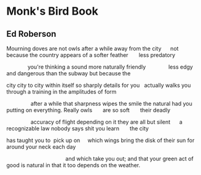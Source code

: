 # Monk's Bird Book
## Ed Roberson
Mourning doves are not owls after a while
away from the city      not because the country
appears of a softer feather       less predatory

              you're thinking a sound more naturally friendly
              less edgy and dangerous than the subway
but because the

city city to city within itself so sharply
details for you   actually walks you through
a training in the amplitudes of form

                after a while that sharpness wipes the smile
the natural had you putting on everything.
Really owls       are so soft       their deadly

                accuracy of flight depending on it
they are all but silent      a recognizable law
nobody says shit you learn       the city

has taught you to  pick up on     which wings
bring the disk of their sun for around
your neck each day

                                       and which take you out;
and that your green act of good is natural
in that it too depends on the weather.